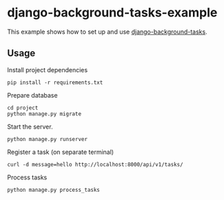 django-background-tasks-example
===============================
This example shows how to set up and use [django-background-tasks](https://github.com/arteria/django-background-tasks/).

## Usage

Install project dependencies
```shell
pip install -r requirements.txt
```

Prepare database
```shell
cd project
python manage.py migrate
```

Start the server.

```shell
python manage.py runserver
```

Register a task (on separate terminal)

```
curl -d message=hello http://localhost:8000/api/v1/tasks/
```

Process tasks

```
python manage.py process_tasks
```
